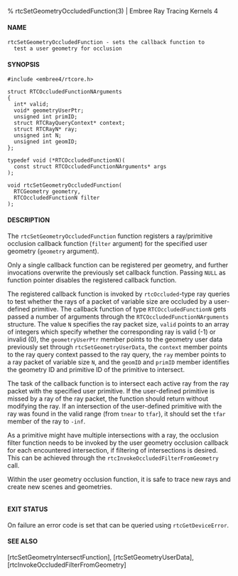% rtcSetGeometryOccludedFunction(3) | Embree Ray Tracing Kernels 4

#### NAME

    rtcSetGeometryOccludedFunction - sets the callback function to
      test a user geometry for occlusion

#### SYNOPSIS

    #include <embree4/rtcore.h>

    struct RTCOccludedFunctionNArguments
    {
      int* valid;
      void* geometryUserPtr;
      unsigned int primID;
      struct RTCRayQueryContext* context;
      struct RTCRayN* ray;
      unsigned int N;
      unsigned int geomID;
    };
  
    typedef void (*RTCOccludedFunctionN)(
      const struct RTCOccludedFunctionNArguments* args
    );
    
    void rtcSetGeometryOccludedFunction(
      RTCGeometry geometry,
      RTCOccludedFunctionN filter
    );

#### DESCRIPTION

The `rtcSetGeometryOccludedFunction` function registers a
ray/primitive occlusion callback function (`filter` argument) for the
specified user geometry (`geometry` argument).

Only a single callback function can be registered per geometry, and
further invocations overwrite the previously set callback function.
Passing `NULL` as function pointer disables the registered callback
function.

The registered callback function is invoked by `rtcOccluded`-type ray
queries to test whether the rays of a packet of variable size are
occluded by a user-defined primitive. The callback function of type
`RTCOccludedFunctionN` gets passed a number of arguments through the
`RTCOccludedFunctionNArguments` structure. The value `N` specifies the
ray packet size, `valid` points to an array of integers which specify
whether the corresponding ray is valid (-1) or invalid (0), the
`geometryUserPtr` member points to the geometry user data previously set
through `rtcSetGeometryUserData`, the `context` member points to the
ray query context passed to the ray query, the `ray` member points
to a ray packet of variable size `N`, and the `geomID` and
`primID` member identifies the geometry ID and primitive ID of the
primitive to intersect.

The task of the callback function is to intersect each active ray from
the ray packet with the specified user primitive. If the user-defined
primitive is missed by a ray of the ray packet, the function should
return without modifying the ray. If an intersection of the
user-defined primitive with the ray was found in the valid range (from
`tnear` to `tfar`), it should set the `tfar` member of the ray to
`-inf`.

As a primitive might have multiple intersections with a ray, the
occlusion filter function needs to be invoked by the user geometry
occlusion callback for each encountered intersection, if filtering
of intersections is desired. This can be achieved through the
`rtcInvokeOccludedFilterFromGeometry` call.

Within the user geometry occlusion function, it is safe to trace new
rays and create new scenes and geometries.

``` {include=src/api/inc/reorder_callback_occluded.md}
```

#### EXIT STATUS

On failure an error code is set that can be queried using
`rtcGetDeviceError`.

#### SEE ALSO

[rtcSetGeometryIntersectFunction], [rtcSetGeometryUserData], [rtcInvokeOccludedFilterFromGeometry]
